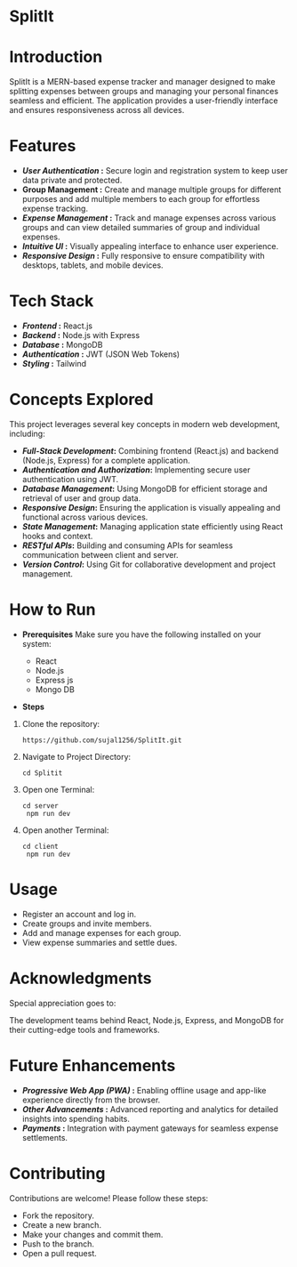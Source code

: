 # SplitIt
# Introduction
SplitIt is a MERN-based expense tracker and manager designed to make splitting expenses between groups and managing your personal finances seamless and efficient. The application provides a user-friendly interface and ensures responsiveness across all devices.

# Features
* **_User Authentication_ :** Secure login and registration system to keep user data private and protected.
* **Group Management :** Create and manage multiple groups for different purposes and add multiple members to each group for effortless expense tracking.
* **_Expense Management_ :** Track and manage expenses across various groups and can view detailed summaries of group and individual expenses.
* **_Intuitive UI_ :** Visually appealing interface to enhance user experience.
* **_Responsive Design_ :** Fully responsive to ensure compatibility with desktops, tablets, and mobile devices.

# Tech Stack

* **_Frontend_ :** React.js
* **_Backend_ :** Node.js with Express
* **_Database_ :** MongoDB
* **_Authentication_ :** JWT (JSON Web Tokens)
* **_Styling_ :** Tailwind

# Concepts Explored
This project leverages several key concepts in modern web development, including:

* **_Full-Stack Development_:** Combining frontend (React.js) and backend (Node.js, Express) for a complete application.
* **_Authentication and Authorization_:** Implementing secure user authentication using JWT.
* **_Database Management_:** Using MongoDB for efficient storage and retrieval of user and group data.
* **_Responsive Design_:** Ensuring the application is visually appealing and functional across various devices.
* **_State Management_:** Managing application state efficiently using React hooks and context.
* **_RESTful APIs_:** Building and consuming APIs for seamless communication between client and server.
* **_Version Control_:** Using Git for collaborative development and project management.

# How to Run
* **Prerequisites**
  Make sure you have the following installed on your system:
  * React
  * Node.js
  * Express js
  * Mongo DB

* **Steps**
1. Clone the repository:
    ```
    https://github.com/sujal1256/SplitIt.git
    ```
2. Navigate to Project Directory:
   ```
   cd Splitit
   ```
3. Open one Terminal:
   ```
   cd server
    npm run dev
   ```

4. Open another Terminal:
   ```
   cd client
    npm run dev
   ```


# Usage

* Register an account and log in.
* Create groups and invite members.
* Add and manage expenses for each group.
* View expense summaries and settle dues.

# Acknowledgments
Special appreciation goes to:

The development teams behind React, Node.js, Express, and MongoDB for their cutting-edge tools and frameworks.

# Future Enhancements
* **_Progressive Web App (PWA)_ :** Enabling offline usage and app-like experience directly from the browser.
* **_Other Advancements_ :** Advanced reporting and analytics for detailed insights into spending habits.
* **_Payments_ :** Integration with payment gateways for seamless expense settlements.

# Contributing
Contributions are welcome! Please follow these steps:
* Fork the repository.
* Create a new branch.
* Make your changes and commit them.
* Push to the branch.
* Open a pull request.

